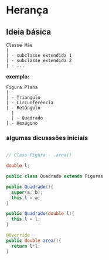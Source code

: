 # Herança 

## Ideia básica

    Classe Mãe
    |
    | - subclasse extendida 1
    | - subclasse extendida 2
    | - ...

**exemplo:**

    Figura Plana
    |
    | - Triangulo
    | - Circunferência
    | - Retângulo
      |
      | - Quadrado
    | - Hexágono


### algumas dicusssões iniciais

```java

// Class Figura - .area()

double l;

public class Quadrado extends Figuras

public Quadrado(){
  super(a, b);
  this.l = a;
}

public Quadrado(double l){
  this.l = l;
}

@Override
public double area(){
  return l*l;
}

```